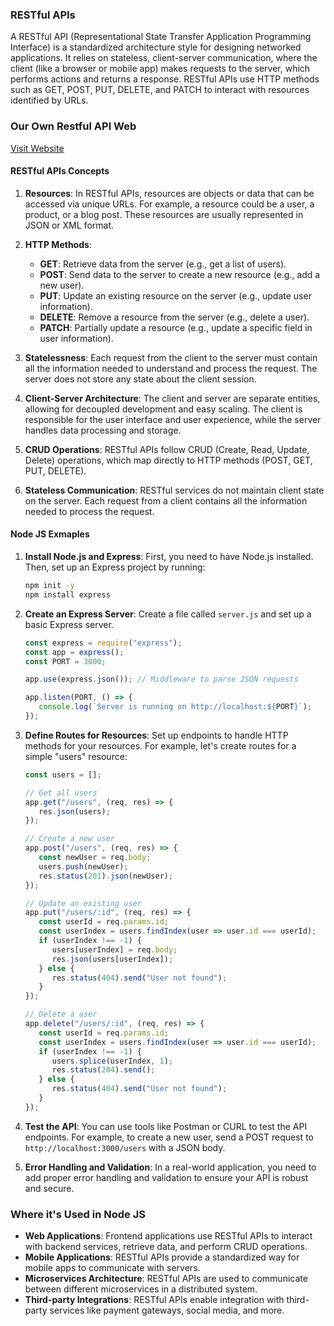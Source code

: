 ### RESTful APIs

A RESTful API (Representational State Transfer Application Programming Interface) is a standardized architecture style for designing networked applications. It relies on stateless, client-server communication, where the client (like a browser or mobile app) makes requests to the server, which performs actions and returns a response. RESTful APIs use HTTP methods such as GET, POST, PUT, DELETE, and PATCH to interact with resources identified by URLs.

### Our Own Restful API Web

[Visit Website](https://astro-api-crqy.onrender.com/)

#### RESTful APIs Concepts

1. **Resources**: In RESTful APIs, resources are objects or data that can be accessed via unique URLs. For example, a resource could be a user, a product, or a blog post. These resources are usually represented in JSON or XML format.

2. **HTTP Methods**:

   -  **GET**: Retrieve data from the server (e.g., get a list of users).
   -  **POST**: Send data to the server to create a new resource (e.g., add a new user).
   -  **PUT**: Update an existing resource on the server (e.g., update user information).
   -  **DELETE**: Remove a resource from the server (e.g., delete a user).
   -  **PATCH**: Partially update a resource (e.g., update a specific field in user information).

3. **Statelessness**: Each request from the client to the server must contain all the information needed to understand and process the request. The server does not store any state about the client session.

4. **Client-Server Architecture**: The client and server are separate entities, allowing for decoupled development and easy scaling. The client is responsible for the user interface and user experience, while the server handles data processing and storage.

5. **CRUD Operations**: RESTful APIs follow CRUD (Create, Read, Update, Delete) operations, which map directly to HTTP methods (POST, GET, PUT, DELETE).

6. **Stateless Communication**: RESTful services do not maintain client state on the server. Each request from a client contains all the information needed to process the request.

#### Node JS Exmaples

1. **Install Node.js and Express**: First, you need to have Node.js installed. Then, set up an Express project by running:

   ```bash
   npm init -y
   npm install express
   ```

2. **Create an Express Server**: Create a file called `server.js` and set up a basic Express server.

   ```javascript
   const express = require("express");
   const app = express();
   const PORT = 3000;

   app.use(express.json()); // Middleware to parse JSON requests

   app.listen(PORT, () => {
      console.log(`Server is running on http://localhost:${PORT}`);
   });
   ```

3. **Define Routes for Resources**: Set up endpoints to handle HTTP methods for your resources. For example, let's create routes for a simple "users" resource:

   ```javascript
   const users = [];

   // Get all users
   app.get("/users", (req, res) => {
      res.json(users);
   });

   // Create a new user
   app.post("/users", (req, res) => {
      const newUser = req.body;
      users.push(newUser);
      res.status(201).json(newUser);
   });

   // Update an existing user
   app.put("/users/:id", (req, res) => {
      const userId = req.params.id;
      const userIndex = users.findIndex(user => user.id === userId);
      if (userIndex !== -1) {
         users[userIndex] = req.body;
         res.json(users[userIndex]);
      } else {
         res.status(404).send("User not found");
      }
   });

   // Delete a user
   app.delete("/users/:id", (req, res) => {
      const userId = req.params.id;
      const userIndex = users.findIndex(user => user.id === userId);
      if (userIndex !== -1) {
         users.splice(userIndex, 1);
         res.status(204).send();
      } else {
         res.status(404).send("User not found");
      }
   });
   ```

4. **Test the API**: You can use tools like Postman or CURL to test the API endpoints. For example, to create a new user, send a POST request to `http://localhost:3000/users` with a JSON body.

5. **Error Handling and Validation**: In a real-world application, you need to add proper error handling and validation to ensure your API is robust and secure.

### Where it's Used in Node JS

-  **Web Applications**: Frontend applications use RESTful APIs to interact with backend services, retrieve data, and perform CRUD operations.
-  **Mobile Applications**: RESTful APIs provide a standardized way for mobile apps to communicate with servers.
-  **Microservices Architecture**: RESTful APIs are used to communicate between different microservices in a distributed system.
-  **Third-party Integrations**: RESTful APIs enable integration with third-party services like payment gateways, social media, and more.
